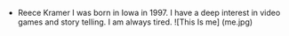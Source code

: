 * Reece Kramer
I was born in Iowa in 1997. I have a deep interest in video games and story telling. I am always tired.
![This Is me] (me.jpg)
